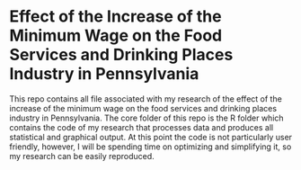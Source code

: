 # Effect of the Increase of the Minimum Wage on the Food Services and Drinking Places Industry in Pennsylvania
This repo contains all file associated with my research of the effect of the increase of the minimum wage on the food services and drinking places industry in Pennsylvania. The core folder of this repo is the R folder which contains the code of my research that processes data and produces all statistical and graphical output. At this point the code is not particularly user friendly, however, I will be spending time on optimizing and simplifying it, so my research can be easily reproduced.
